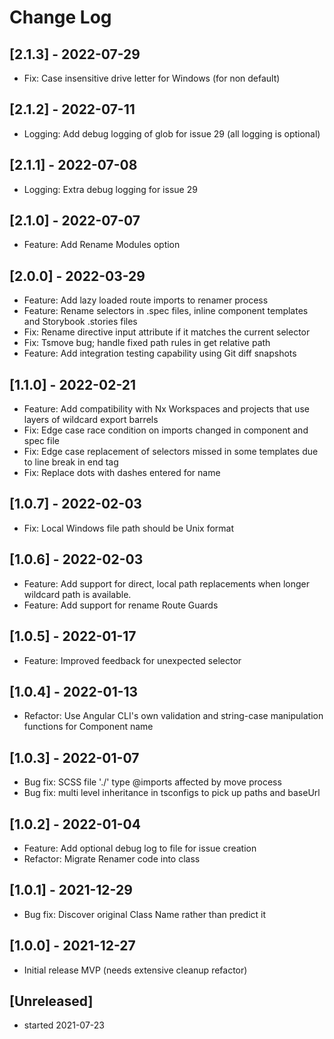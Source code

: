 # Change Log

## [2.1.3] - 2022-07-29

- Fix: Case insensitive drive letter for Windows (for non default)

## [2.1.2] - 2022-07-11

- Logging: Add debug logging of glob for issue 29 (all logging is optional)

## [2.1.1] - 2022-07-08

- Logging: Extra debug logging for issue 29

## [2.1.0] - 2022-07-07

- Feature: Add Rename Modules option

## [2.0.0] - 2022-03-29

- Feature: Add lazy loaded route imports to renamer process
- Feature: Rename selectors in .spec files, inline component templates and Storybook .stories files
- Fix: Rename directive input attribute if it matches the current selector
- Fix: Tsmove bug; handle fixed path rules in get relative path
- Feature: Add integration testing capability using Git diff snapshots

## [1.1.0] - 2022-02-21

- Feature: Add compatibility with Nx Workspaces and projects that use layers of wildcard export barrels
- Fix: Edge case race condition on imports changed in component and spec file
- Fix: Edge case replacement of selectors missed in some templates due to line break in end tag
- Fix: Replace dots with dashes entered for name

## [1.0.7] - 2022-02-03

- Fix: Local Windows file path should be Unix format

## [1.0.6] - 2022-02-03

- Feature: Add support for direct, local path replacements when longer wildcard path is available.
- Feature: Add support for rename Route Guards

## [1.0.5] - 2022-01-17

- Feature: Improved feedback for unexpected selector

## [1.0.4] - 2022-01-13

- Refactor: Use Angular CLI's own validation and string-case manipulation functions for Component name

## [1.0.3] - 2022-01-07

- Bug fix: SCSS file './' type @imports affected by move process
- Bug fix: multi level inheritance in tsconfigs to pick up paths and baseUrl

## [1.0.2] - 2022-01-04

- Feature: Add optional debug log to file for issue creation
- Refactor: Migrate Renamer code into class

## [1.0.1] - 2021-12-29

- Bug fix: Discover original Class Name rather than predict it

## [1.0.0] - 2021-12-27

- Initial release
  MVP (needs extensive cleanup refactor)

## [Unreleased]

- started 2021-07-23
